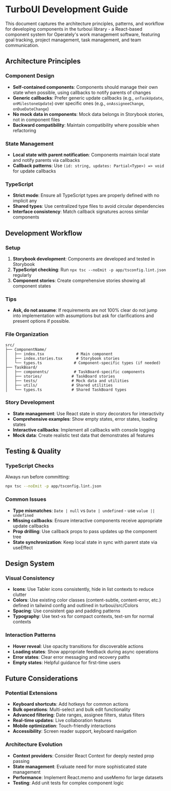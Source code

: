 # TurboUI Development Guide

This document captures the architecture principles, patterns, and workflow for developing components in the turboui library - a React-based component system for Operately's work management software, featuring goal tracking, project management, task management, and team communication.

## Architecture Principles

### Component Design

- **Self-contained components**: Components should manage their own state when possible, using callbacks to notify parents of changes
- **Generic callbacks**: Prefer generic update callbacks (e.g., `onTaskUpdate`, `onMilestoneUpdate`) over specific ones (e.g., `onAssigneeChange`, `onDueDateChange`)
- **No mock data in components**: Mock data belongs in Storybook stories, not in component files
- **Backward compatibility**: Maintain compatibility where possible when refactoring

### State Management

- **Local state with parent notification**: Components maintain local state and notify parents via callbacks
- **Callback patterns**: Use `(id: string, updates: Partial<Type>) => void` for update callbacks

### TypeScript

- **Strict mode**: Ensure all TypeScript types are properly defined with no implicit any
- **Shared types**: Use centralized type files to avoid circular dependencies
- **Interface consistency**: Match callback signatures across similar components

## Development Workflow

### Setup

1. **Storybook development**: Components are developed and tested in Storybook
2. **TypeScript checking**: Run `npx tsc --noEmit -p app/tsconfig.lint.json` regularly
3. **Component stories**: Create comprehensive stories showing all component states

### Tips

- **Ask, do not assume**: If requirements are not 100% clear do not jump into implementation with assumptions but ask for clarifications and present options if possible.

### File Organization

```
src/
├── ComponentName/
│   ├── index.tsx              # Main component
│   ├── index.stories.tsx      # Storybook stories
│   └── types.ts              # Component-specific types (if needed)
├── TaskBoard/
│   ├── components/           # TaskBoard-specific components
│   ├── stories/             # TaskBoard stories
│   ├── tests/               # Mock data and utilities
│   ├── utils/               # Shared utilities
│   └── types.ts             # Shared TaskBoard types
```

### Story Development

- **State management**: Use React state in story decorators for interactivity
- **Comprehensive examples**: Show empty states, error states, loading states
- **Interactive callbacks**: Implement all callbacks with console logging
- **Mock data**: Create realistic test data that demonstrates all features

## Testing & Quality

### TypeScript Checks

Always run before committing:

```bash
npx tsc --noEmit -p app/tsconfig.lint.json
```

### Common Issues

- **Type mismatches**: `Date | null` vs `Date | undefined` - use `value || undefined`
- **Missing callbacks**: Ensure interactive components receive appropriate update callbacks
- **Prop drilling**: Use callback props to pass updates up the component tree
- **State synchronization**: Keep local state in sync with parent state via useEffect

## Design System

### Visual Consistency

- **Icons**: Use Tabler icons consistently, hide in list contexts to reduce clutter
- **Colors**: Use existing color classes (content-subtle, content-error, etc.) defined in tailwind config and outlined in turboui/src/Colors
- **Spacing**: Use consistent gap and padding patterns
- **Typography**: Use text-xs for compact contexts, text-sm for normal contexts

### Interaction Patterns

- **Hover reveal**: Use opacity transitions for discoverable actions
- **Loading states**: Show appropriate feedback during async operations
- **Error states**: Clear error messaging and recovery paths
- **Empty states**: Helpful guidance for first-time users

## Future Considerations

### Potential Extensions

- **Keyboard shortcuts**: Add hotkeys for common actions
- **Bulk operations**: Multi-select and bulk edit functionality
- **Advanced filtering**: Date ranges, assignee filters, status filters
- **Real-time updates**: Live collaboration features
- **Mobile optimization**: Touch-friendly interactions
- **Accessibility**: Screen reader support, keyboard navigation

### Architecture Evolution

- **Context providers**: Consider React Context for deeply nested prop passing
- **State management**: Evaluate need for more sophisticated state management
- **Performance**: Implement React.memo and useMemo for large datasets
- **Testing**: Add unit tests for complex component logic
